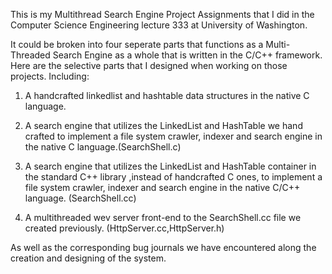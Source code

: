 This is my Multithread Search Engine Project Assignments that I did in the Computer Science Engineering lecture 333 at University of Washington. 

It could be broken into four seperate parts that functions as a Multi-Threaded Search Engine as a whole that is written in the C/C++ framework.
Here are the selective parts that I designed when working on those projects.
Including:
1) A handcrafted linkedlist and hashtable data structures in the native C language.

2) A search engine that utilizes the LinkedList and HashTable we hand crafted to implement a file system crawler, indexer and search engine in the native C language.(SearchShell.c)

3) A search engine that utilizes the LinkedList and HashTable container in the standard C++ library ,instead of handcrafted C ones, to implement a file system crawler, indexer and search engine in the native C/C++ language.
(SearchShell.cc)

4) A multithreaded wev server front-end to the SearchShell.cc file we created previously. 
(HttpServer.cc,HttpServer.h)

As well as the corresponding bug journals we have encountered along the creation and designing of the system.
